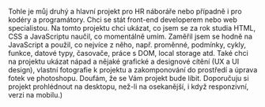 Tohle je můj druhý a hlavní projekt pro HR náboráře nebo případně i pro kodéry a programátory. Chci se stát front-end developerem nebo web specialistou. Na tomto projektu chci ukázat, co jsem se za rok studia HTML, CSS a JavaScriptu naučil, co momentálně umím. Zaměřil jsem se hodně na JavaScript a použil, co nejvíce z něho, např. proměnné, podmínky, cykly, funkce, datové typy, časovače, práce s DOM, local storage atd. Také chci na projektu ukázat nápad a nějaké grafické a designové cítění (UX a UI design), vlastní fotografie k projektu a zakomponování do prostředí a úprava fotek ve photoshopu. Doufám, že se Vám projekt bude líbit.
Doporučuju si projekt prohlédnout na desktopu, než-li na osekanější, i když responzivní, verzi na mobilu.)
